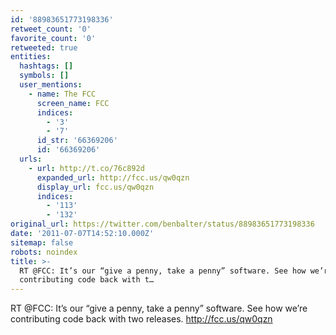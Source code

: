```yaml
---
id: '88983651773198336'
retweet_count: '0'
favorite_count: '0'
retweeted: true
entities:
  hashtags: []
  symbols: []
  user_mentions:
    - name: The FCC
      screen_name: FCC
      indices:
        - '3'
        - '7'
      id_str: '66369206'
      id: '66369206'
  urls:
    - url: http://t.co/76c892d
      expanded_url: http://fcc.us/qw0qzn
      display_url: fcc.us/qw0qzn
      indices:
        - '113'
        - '132'
original_url: https://twitter.com/benbalter/status/88983651773198336
date: '2011-07-07T14:52:10.000Z'
sitemap: false
robots: noindex
title: >-
  RT @FCC: It’s our “give a penny, take a penny” software. See how we’re
  contributing code back with t…
---
```


RT @FCC: It’s our “give a penny, take a penny” software. See how we’re contributing code back with two releases. http://fcc.us/qw0qzn